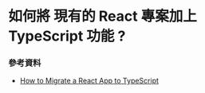 # 如何將 現有的 React 專案加上 TypeScript 功能 ? 



### 參考資料

- [How to Migrate a React App to TypeScript](https://www.sitepoint.com/how-to-migrate-a-react-app-to-typescript/)